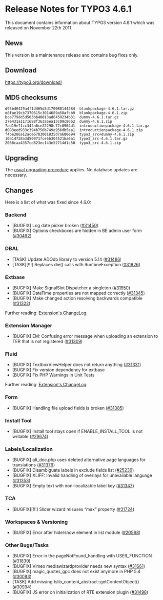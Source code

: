 Release Notes for TYPO3 4.6.1
=============================

This document contains information about TYPO3 version 4.6.1 which was
released on November 22th 2011.

News
----

This version is a maintenance release and contains bug fixes only.

Download
--------

<https://typo3.org/download/>

MD5 checksums
-------------

    d93b40429a4f1d465d3d170088144484  blankpackage-4.6.1.tar.gz                                                         
    e8fae19cb7370315c3014689a58afcb9  blankpackage-4.6.1.zip                                                            
    bce779dd5d503bb40013ad6459234b31  dummy-4.6.1.tar.gz                                                                
    27e431a1171688f363a6ea13c09c86b2  dummy-4.6.1.zip                                                                   
    7ad19e71cc342a0ce22298c77c0904d1  introductionpackage-4.6.1.tar.gz                                                  
    d083eed933c394b758b749e956db5aa1  introductionpackage-4.6.1.zip                                                     
    f4be286a12ace6783001835d7a600e94  typo3_src+dummy-4.6.1.zip                                                         
    10a14728a3d50971fce6b304521ba6a1  typo3_src-4.6.1.tar.gz                                                            
    2088caa4357cd823ec143e52714d1c50  typo3_src-4.6.1.zip

Upgrading
---------

The [usual upgrading
procedure](https://docs.typo3.org/typo3cms/InstallationGuide/) applies.
No database updates are necessary.

Changes
-------

Here is a list of what was fixed since 4.6.0:

### Backend

-   \[BUGFIX\] Log date picker broken
    ([\#31450](https://forge.typo3.org/issues/31450))
-   \[BUGFIX\] Options checkboxes are hidden in BE admin user form
    ([\#30492](https://forge.typo3.org/issues/30492))

### DBAL

-   \[TASK\] Update ADOdb library to version 5.14
    ([\#31486](https://forge.typo3.org/issues/31486))
-   \[TASK\]\[!!!\] Replaces die() calls with RuntimeException
    ([\#31826](https://forge.typo3.org/issues/31826))

### Extbase

-   \[BUGFIX\] Make SignalSlot Dispatcher a singleton
    ([\#31950](https://forge.typo3.org/issues/31950))
-   \[BUGFIX\] DateTime properties are not mapped correctly
    ([\#31345](https://forge.typo3.org/issues/31345))
-   \[BUGFIX\] Make changed action resolving backwards compatible
    ([\#31322](https://forge.typo3.org/issues/31322))

Further reading: [Extension's
ChangeLog](https://git.typo3.org/TYPO3v4/CoreProjects/MVC/extbase.git?a=blob;f=ChangeLog.txt;hb=extbase_1-4)

### Extension Manager

-   \[BUGFIX\] EM: Confusing error message when uploading an extension
    to TER that is not registered
    ([\#31309](https://forge.typo3.org/issues/31309))

### Fluid

-   \[BUGFIX\] TextboxViewHelper does not return anything
    ([\#31331](https://forge.typo3.org/issues/31331))
-   \[BUGFIX\] Fix version dependency for extbase
-   \[BUGFIX\] Fix PHP Warnings in Unit Tests

Further reading: [Extension's
ChangeLog](https://git.typo3.org/TYPO3v4/CoreProjects/MVC/fluid.git?a=blob;f=ChangeLog.txt;hb=fluid_1-4)

### Form

-   \[BUGFIX\] Handling file upload fields is broken
    ([\#31085](https://forge.typo3.org/issues/31085))

### Install Tool

-   \[BUGFIX\] Install tool stays open if ENABLE\_INSTALL\_TOOL is not
    writable ([\#29674](https://forge.typo3.org/issues/29674))

### Labels/Localization

-   \[BUGFIX\] alt\_doc.php uses deleted alternative page languages for
    translations ([\#31379](https://forge.typo3.org/issues/31379))
-   \[BUGFIX\] Disambiguate labels in exclude fields list
    ([\#25236](https://forge.typo3.org/issues/25236))
-   \[BUGFIX\] XLIFF: Invalid handling of overlays for unavailable
    language ([\#31353](https://forge.typo3.org/issues/31353))
-   \[BUGFIX\] Empty text with non-localizable label key
    ([\#31347](https://forge.typo3.org/issues/31347))

### TCA

-   \[BUGFIX\]\[!!!\] Slider wizard misuses “max” property
    ([\#31724](https://forge.typo3.org/issues/31724))

### Workspaces & Versioning

-   \[BUGFIX\] Error after hide/show element in list module
    ([\#20598](https://forge.typo3.org/issues/20598))

### Other Bugs/Tasks

-   \[BUGFIX\] Error in the pageNotFound\_handling with USER\_FUNCTION
    ([\#31839](https://forge.typo3.org/issues/31839))
-   \[BUGFIX\] Vimeo mediawizardprovider needs new syntax
    ([\#31661](https://forge.typo3.org/issues/31661))
-   \[BUGFIX\] magic\_quotes\_gpc does not exist anymore in PHP 5.4
    ([\#30083](https://forge.typo3.org/issues/30083))
-   \[TASK\] Add missing tslib\_content\_abstract::getContentObject()
    ([\#30994](https://forge.typo3.org/issues/30994))
-   \[BUGFIX\] JS error on initialization of RTE extension plugin
    ([\#31498](https://forge.typo3.org/issues/31498))


